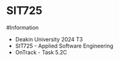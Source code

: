 # SIT725
#Information
- Deakin University 2024 T3 
- SIT725 - Applied Software Engineering
- OnTrack - Task 5.2C
